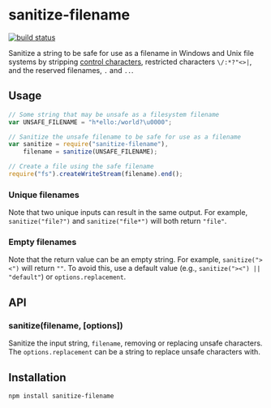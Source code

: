 # sanitize-filename

[![build
status](https://secure.travis-ci.org/parshap/node-sanitize-filename.svg?branch=master)](http://travis-ci.org/parshap/node-sanitize-filename)

Sanitize a string to be safe for use as a filename in Windows and Unix
file systems by stripping [control
characters](http://en.wikipedia.org/wiki/C0_and_C1_control_codes),
restricted characters `\/:*?"<>|`, and the reserved filenames, `.` and
`..`.

## Usage

```js
// Some string that may be unsafe as a filesystem filename
var UNSAFE_FILENAME = "h*ello:/world?\u0000";

// Sanitize the unsafe filename to be safe for use as a filename
var sanitize = require("sanitize-filename"),
	filename = sanitize(UNSAFE_FILENAME);

// Create a file using the safe filename
require("fs").createWriteStream(filename).end();
```

### Unique filenames

Note that two unique inputs can result in the same output. For example,
`sanitize("file?")` and `sanitize("file*")` will both return `"file"`.

### Empty filenames

Note that the return value can be an empty string. For example,
`sanitize("><")` will return `""`. To avoid this, use a default value
(e.g., `sanitize("><") || "default"`) or `options.replacement`.

## API

### sanitize(filename, [options])

Sanitize the input string, `filename`, removing or replacing unsafe
characters. The `options.replacement` can be a string to replace unsafe
characters with.

## Installation

```
npm install sanitize-filename
```
